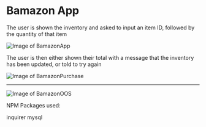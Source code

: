 # Bamazon App

The user is shown the inventory and asked to input an item ID, followed by the quantity of that item

![Image of BamazonApp](https://dan-homoncik.github.io/node-mysql/BamazonApp.JPG)

The user is then either shown their total with a message that the inventory has been updated, or told to try again

![Image of BamazonPurchase](https://dan-homoncik.github.io/node-mysql/BamazonPurchase.JPG)

--------------------------------------------------------------------------------------------------------------------

![Image of BamazonOOS](https://dan-homoncik.github.io/node-mysql/BamazonOOS.JPG)

NPM Packages used:

inquirer
mysql
